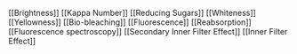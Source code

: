 [[Brightness]]
[[Kappa Number]]
[[Reducing Sugars]]
[[Whiteness]]
[[Yellowness]]
[[Bio-bleaching]]
[[Fluorescence]]
[[Reabsorption]]
[[Fluorescence spectroscopy]]
[[Secondary Inner Filter Effect]]
[[Inner Filter Effect]]

